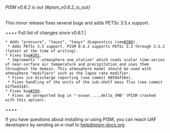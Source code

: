 ###### PISM v0.6.2 is out {#pism_v0.6.2_is_out}

This minor release fixes several bugs and adds PETSc 3.5.x support.

++++ Full list of changes since v0.6.1 \|

` * Adds "pressure", "tauxz", "tauyz" diagnostics (see `[`#280`](https://github.com/pism/pism/issues/280)`).`\
` * Adds PETSc 3.5 support. PISM 0.6.2 supports PETSc 3.3 through 3.5.2 (latest at the time of writing).`\
` * Fixes bug `[`#281`](https://github.com/pism/pism/issues/281)`.`\
` * Implements "-atmosphere one_station" which reads scalar time-series of near-surface air temperature and precipitation and uses them throughout the domain. This atmosphere model should be used with atmosphere "modifiers" such as the lapse rate modifier.`\
` * Fixes ice discharge reporting (see commit 0859af56e).`\
` * Fixes handling of the units of the sub-shelf mass flux (see commit b1f5ed318).`\
` * Fixes bug `[`#299`](https://github.com/pism/pism/issues/299)`.`\
` * Fixes an unreported bug in "-ocean ...,delta_SMB" (PISM crashed with this option).`

++++

If you have questions about installing or using PISM, you can reach UAF
developers by sending an e-mail to
[help\@pism-docs.org](help@pism-docs.org).

